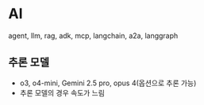 # AI
agent, llm, rag, adk, mcp, langchain, a2a, langgraph


## 추론 모델

- o3, o4-mini, Gemini 2.5 pro, opus 4(옵션으로 추론 가능)
- 추론 모델의 경우 속도가 느림 